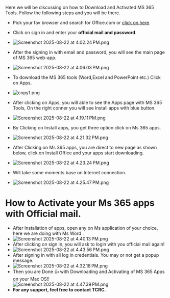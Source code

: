 Here we will be discussing on how to Download and Activated MS 365 Tools. Follow the following steps and you will be there.

- Pick your fav browser and search for Office.com or [click on here](https://www.office.com/).
    
- Click on sign in and enter your **official mail and password**.
    
- ![Screenshot 2025-08-22 at 4.02.24 PM.png](../_resources/Screenshot%202025-08-22%20at%204.02.24 PM.png)
    
- After the signing in with email and password, you will see the main page of MS 365 web-app.
    
- ![Screenshot 2025-08-22 at 4.06.03 PM.png](../_resources/Screenshot%202025-08-22%20at%204.06.03 PM.png)
    
- To download the MS 365 tools (Word,Excel and PowerPoint etc.) Click on Apps.
    
- ![copy1.png](../resources/copy1.png)
    
- After clicking on Apps, you will able to see the Apps page with MS 365 Tools, On the right conner you will see Install apps with blue button.
    
- ![Screenshot 2025-08-22 at 4.19.11 PM.png](../_resources/Screenshot%202025-08-22%20at%204.19.11 PM.png)
    
- By Clicking on Install apps, you get three option click on Ms 365 apps.
    
- ![Screenshot 2025-08-22 at 4.21.32 PM.png](../_resources/Screenshot%202025-08-22%20at%204.21.32 PM.png)
    
- After Clicking on Ms 365 apps, you are direct to new page as shown below, click on Install Office and your apps start downloading.
    
- ![Screenshot 2025-08-22 at 4.23.24 PM.png](../_resources/Screenshot%202025-08-22%20at%204.23.24 PM.png)
    
- Will take some moments base on Internet connection.
    
- ![Screenshot 2025-08-22 at 4.25.47 PM.png](../_resources/Screenshot%202025-08-22%20at%204.25.47 PM.png)
    

# How to Activate your Ms 365 apps with Official mail.

- After Installation of apps, open any on Ms application of your choice, here we are doing with Ms Word .
- ![Screenshot 2025-08-22 at 4.40.13 PM.png](../_resources/Screenshot%202025-08-22%20at%204.40.13 PM.png)
- After clicking on sign in, you will ask to login with you official mail again!
- ![Screenshot 2025-08-22 at 4.43.56 PM.png](../_resources/Screenshot%202025-08-22%20at%204.43.56 PM.png)
- After signing in with all log in credentials. You may or not get a popup message.
- ![Screenshot 2025-08-22 at 4.32.18 PM.png](../_resources/Screenshot%202025-08-22%20at%204.32.18 PM.png)
- Then you are Done 👍 with Downloading and Activating of MS 365 Apps on your Mac OS!!  
    ![Screenshot 2025-08-22 at 4.47.39 PM.png](../_resources/Screenshot%202025-08-22%20at%204.47.39 PM.png)
- **For any support, feel free to contact TCRC.**
